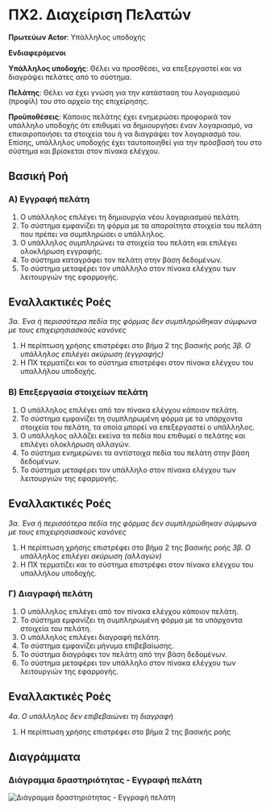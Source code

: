 # ΠΧ2. Διαχείριση Πελατών

**Πρωτεύων Actor**: Υπάλληλος υποδοχής

**Ενδιαφερόμενοι**

**Υπάλληλος υποδοχής**: Θέλει να προσθέσει, να επεξεργαστεί και να διαγράψει πελάτες από το σύστημα.

**Πελάτης**: Θέλει να έχει γνώση για την κατάσταση του λογαριασμού (προφίλ) του στο αρχείο της επιχείρησης.

**Προϋποθέσεις**: Κάποιος πελάτης έχει ενημερώσει προφορικά τον υπάλληλο υποδοχής ότι επιθυμεί να δημιουργήσει έναν λογαριασμό, να επικαιροποιήσει τα στοιχεία του ή να διαγράψει τον λογαριασμό του. Επίσης, υπάλληλος υποδοχής έχει ταυτοποιηθεί για την πρόσβασή του στο σύστημα και βρίσκεται στον πίνακα ελέγχου.

## Βασική Ροή

### Α) Εγγραφή πελάτη
1. Ο υπάλληλος επιλέγει τη δημιουργία νέου λογαριασμού πελάτη.
2. Το σύστημα εμφανίζει τη φόρμα με τα απαραίτητα στοιχεία του πελάτη που πρέπει να συμπληρώσει ο υπάλληλος.
3. Ο υπάλληλος συμπληρώνει τα στοιχεία του πελάτη και επιλέγει ολοκλήρωση εγγραφής.
4. Το σύστημα καταγράφει τον πελάτη στην βάση δεδομένων.
5. Το σύστημα μεταφέρει τον υπάλληλο στον πίνακα ελέγχου των λειτουργιών της εφαρμογής.

## Εναλλακτικές Ροές

*3α. Ένα ή περισσότερα πεδία της φόρμας δεν συμπληρώθηκαν σύμφωνα με τους επιχειρησιασκούς κανόνες*
1. Η περίπτωση χρήσης επιστρέφει στο βήμα 2 της βασικής ροής
*3β. Ο υπάλληλος επιλέγει ακύρωση (εγγραφής)*
1. Η ΠΧ τερματίζει και το σύστημα επιστρέφει στον πίνακα ελέγχου του υπαλλήλου υποδοχής.

### Β) Επεξεργασία στοιχείων πελάτη
1. Ο υπάλληλος επιλέγει από τον πίνακα ελέγχου κάποιον πελάτη.
2. Το σύστημα εμφανίζει τη συμπληρωμένη φόρμα με τα υπάρχοντα στοιχεία του πελάτη, τα οποία μπορεί να επεξεργαστεί ο υπάλληλος.
3. Ο υπάλληλος αλλάζει εκείνα τα πεδία που επιθυμεί ο πελάτης και επιλέγει ολοκλήρωση αλλαγών.
4. Το σύστημα ενημερώνει τα αντίστοιχα πεδία του πελάτη στην βάση δεδομένων.
5. Το σύστημα μεταφέρει τον υπάλληλο στον πίνακα ελέγχου των λειτουργιών της εφαρμογής.

## Εναλλακτικές Ροές

*3α. Ένα ή περισσότερα πεδία της φόρμας δεν συμπληρώθηκαν σύμφωνα με τους επιχειρησιασκούς κανόνες*
1. Η περίπτωση χρήσης επιστρέφει στο βήμα 2 της βασικής ροής
*3β. Ο υπάλληλος επιλέγει ακύρωση (αλλαγών)*
1. Η ΠΧ τερματίζει και το σύστημα επιστρέφει στον πίνακα ελέγχου του υπαλλήλου υποδοχής.

### Γ) Διαγραφή πελάτη
1. Ο υπάλληλος επιλέγει από τον πίνακα ελέγχου κάποιον πελάτη.
2. Το σύστημα εμφανίζει τη συμπληρωμένη φόρμα με τα υπάρχοντα στοιχεία του πελάτη.
3. Ο υπάλληλος επιλέγει διαγραφή πελάτη.
4. Το σύστημα εμφανίζει μήνυμα επιβεβαίωσης.
5. Το σύστημα διαγράφει τον πελάτη από την βάση δεδομένων.
6. Το σύστημα μεταφέρει τον υπάλληλο στον πίνακα ελέγχου των λειτουργιών της εφαρμογής.

## Εναλλακτικές Ροές

*4α. Ο υπάλληλος δεν επιβεβαιώνει τη διαγραφή*
1. Η περίπτωση χρήσης επιστρέφει στο βήμα 2 της βασικής ροής

## Διαγράμματα

### Διάγραμμα δραστηριότητας - Εγγραφή πελάτη
![Διάγραμμα δραστηριότητας - Εγγραφή πελάτη](diagrams/...png)
